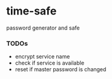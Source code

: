 # time-safe
password generator and safe


### TODOs

* encrypt service name
* check if service is available
* reset if master password is changed
